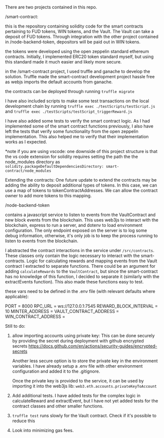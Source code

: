 There are two projects contained in this repo.

/smart-contract:

this is the repository containing solidity code for the smart contracts pertaining to FUD tokens, WIN tokens, and the Vault. The Vault can take a deposit of FUD tokens. Through integration with the other project contained in /node-backend-token, depositors will be paid out in WIN tokens.

the tokens were developed using the open zeppelin standard ethereum contracts. Initially, I implemented ERC20 token standard myself, but using this standard made it much easier and likely more secure.

in the /smart-contract project, I used truffle and ganache to develop the solution. Truffle made the smart-contract development project hassle free as webjs imports the default accounts from ganache.

the contracts can be deployed through running `truffle migrate`

I have also included scripts to make some test transactions on the local development chain by running `truffle exec ./testScripts/testScript.js` and `truffle exec ./testScripts/testScript_triggerReward.js`

I have also added some tests to verify the smart contract logic. As I had implemented some of the smart contract functions previously, I also have left the tests that verify some functionality from the open zeppelin implementation. This also helped me to verify that their implementation works as I expected.

\*note if you are using vscode:
one downside of this project structure is that the vs code extension for solidity requires setting the path the the node_modules directory as `solidity.packageDefaultDependenciesDirectory: smart-contract/node_modules`

Extending the contracts:
One future update to extend the contracts may be adding the ability to deposit additional types of tokens. In this case, we can use a map of tokens to tokenContractAddresses. We can allow the contract owner to add more tokens to this mapping.

/node-backend-token

contains a javascript service to listen to events from the VaultContract and new block events from the blockchain. This uses web3js to interact with the blockchain, express to run a server, and dotenv to load environment configuration. The only endpoint exposed on the server is to log some debug information, otherwise, it's only job is to keep the process running to listen to events from the blockchain.

I abstracted the contract interactions in the service under `/src/contracts`. These classes only contain the logic necessary to interact with the smart-contracts. Logic for calculating rewards and mapping events from the Vault contract I extracted to separate functions. There could be an argument for adding `calculateRewards` to the `VaultContract`, but since the smart-contract has no knowledge of this function, I decided to separate it (similarly with the extractEvents function). This also made these functions easy to test.

these vars need to be defined in the .env file (with relevant defaults where applicable):

PORT = 8000
RPC_URL = ws://127.0.0.1:7545
REWARD_BLOCK_INTERVAL = 10
MINTER_ADDRESS =
VAULT_CONTRACT_ADDRESS =
WIN_CONTRACT_ADDRESS =

Still to do:

1. allow importing accounts using private key:
   This can be done securely by providing the secret during deployment with github encrypted secrets
   https://docs.github.com/en/actions/security-guides/encrypted-secrets

   Another less secure option is to store the private key in the environment variables. I have already setup a .env file with other environment configuration and added it to the .gitignore.

   Once the private key is provided to the service, it can be used by importing it into the web3js lib:
   `web3.eth.accounts.privateKeyToAccount`

2. Add additional tests. I have added tests for the complex logic in calculateReward and extractEvent, but I have not yet added tests for the contract classes and other smaller functions.

3. `truffle test` runs slowly for the Vault contract. Check if it's possible to reduce this

4. Look into minimizing gas fees.
